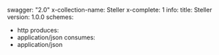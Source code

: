 swagger: "2.0"
x-collection-name: Steller
x-complete: 1
info:
  title: Steller
  version: 1.0.0
schemes:
- http
produces:
- application/json
consumes:
- application/json